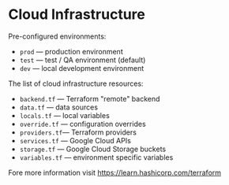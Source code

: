 # Cloud Infrastructure

Pre-configured environments:

- `prod` — production environment
- `test` — test / QA environment (default)
- `dev` — local development environment

The list of cloud infrastructure resources:

- `backend.tf` — Terraform "remote" backend
- `data.tf` — data sources
- `locals.tf` — local variables
- `override.tf` — configuration overrides
- `providers.tf`— Terraform providers
- `services.tf` — Google Cloud APIs
- `storage.tf` — Google Cloud Storage buckets
- `variables.tf` — environment specific variables

Fore more information visit https://learn.hashicorp.com/terraform
